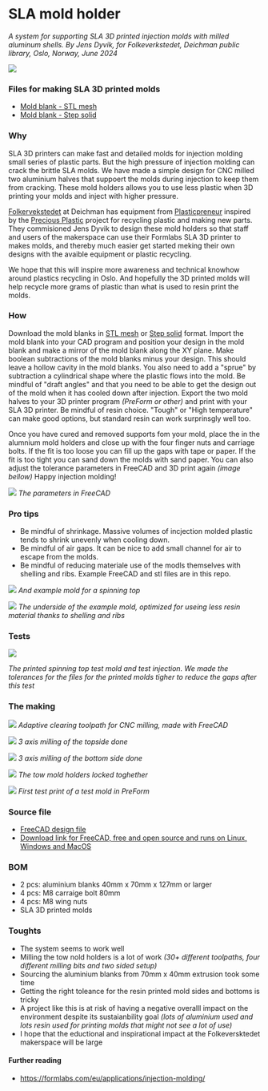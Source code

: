 # SLA mold holder
*A system for supporting SLA 3D printed injection molds with milled aluminum shells. By Jens Dyvik, for Folkeverkstedet, Deichman public library, Oslo, Norway, June 2024*

![](/img/the-two-halves.JPG)

### Files for making SLA 3D printed molds

- [Mold blank - STL mesh](https://github.com/JensDyvik/sla-mold-holder/blob/main/stl-files/sla-mold-holder-mold-blank.stl)
- [Mold blank - Step solid](https://github.com/JensDyvik/sla-mold-holder/blob/main/step-files/sla-mold-holder-mold-blank.step)

### Why

SLA 3D printers can make fast and detailed molds for injection molding small series of plastic parts. But the high pressure of injection molding can crack the brittle SLA molds. We have made a simple design for CNC milled two aluminium halves that suppoert the molds during injection to keep them from cracking. These mold holders allows you to use less plastic when 3D printing your molds and inject with higher pressure.

[Folkervekstedet](https://deichman.no/vi-tilbyr/folkeverkstedet_1e2de21d-0716-40b3-a605-43b17ee48b6e) at Deichman has equipment from [Plasticpreneur](https://plasticpreneur.com/) inspired by the [Precious Plastic](https://www.preciousplastic.com/) project for recycling plastic and making new parts. They commisioned Jens Dyvik to design these mold holders so that staff and users of the makerspace can use their Formlabs SLA 3D printer to makes molds, and thereby much easier get started meking their own designs with the avaible equipment or plastic recycling.

We hope that this will inspire more awareness and technical knowhow around plastics recycling in Oslo. And hopefully the 3D printed molds will help recycle more grams of plastic than what is used to resin print the molds.

### How

Download the mold blanks in [STL mesh](https://github.com/JensDyvik/sla-mold-holder/blob/main/stl-files/sla-mold-holder-mold-blank.stl) or [Step solid](https://github.com/JensDyvik/sla-mold-holder/blob/main/step-files/sla-mold-holder-mold-blank.step) format. Import the mold blank into your CAD program and position your design in the mold blank and make a mirror of the mold blank along the XY plane. Make boolean subtractions of the mold blanks minus your design. This should leave a hollow cavity in the mold blanks. You also need to add a "sprue" by subtraction a cylindrical shape where the plastic flows into the mold. Be mindful of "draft angles" and that you need to be able to get the design out of the mold when it has cooled down after injection. Export the two mold halves to your 3D printer program *(PreForm or other)* and print with your SLA 3D printer. Be mindful of resin choice. "Tough" or "High temperature" can make good options, but standard resin can work surprinsgly well too.

Once you have cured and removed supports fom your mold, place the in the alumnium mold holders and close up with the four finger nuts and carriage bolts. If the fit is too loose you can fill up the gaps with tape or paper. If the fit is too tight you can sand down the molds with sand paper. You can also adjust the tolerance parameters in FreeCAD and 3D print again *(image bellow)* Happy injection molding!

![](/img/freecad-design-with-parameters.JPG)
*The parameters in FreeCAD*

### Pro tips

- Be mindful of shrinkage. Massive volumes of incjection molded plastic tends to shrink unevenly when cooling down.
- Be mindful of air gaps. It can be nice to add small channel for air to escape from the molds.
- Be mindful of reducing materiale use of the modls themselves with shelling and ribs. Example FreeCAD and stl files are in this repo.

![](/img/spinning-top-and-test-mold.JPG)
*And example mold for a spinning top*

![](/img/material-use-optimization-example.JPG)
*The underside of the example mold, optimized for useing less resin material thanks to shelling and ribs*

### Tests

![](/img/test-mold.jpg)

*The printed spinning top test mold and test injection. We made the tolerances for the files for the printed molds tigher to reduce the gaps after this test*

### The making

![](/img/adpative-clearing-toolpaths-in-freecad.JPG)
*Adaptive clearing toolpath for CNC milling, made with FreeCAD*

![](/img/milling-top.JPG)
*3 axis milling of the topside done*

![](/img/milling-bottom.JPG)
*3 axis milling of the bottom side done*

![](/img/closed-with-carriage-bolts-and-wing-nuts.jpg)
*The tow mold holders locked toghether*

![](/img/printing-with-preform.JPG)
*First test print of a test mold in PreForm*


### Source file

- [FreeCAD design file](https://github.com/JensDyvik/sla-mold-holder/blob/main/freecad-source-files/sla-mold-holder.FCStd)
- [Download link for FreeCAD, free and open source and runs on Linux, Windows and MacOS](https://www.freecad.org/)

### BOM

- 2 pcs: aluminium blanks 40mm x 70mm x 127mm or larger
- 4 pcs: M8 carraige bolt 80mm
- 4 pcs: M8 wing nuts
- SLA 3D printed molds

### Toughts

- The system seems to work well
- Milling the tow nold holders is a lot of work *(30+ different toolpaths, four different milling bits and two sided setup)*
- Sourcing the aluminium blanks from 70mm x 40mm extrusion took some time
- Getting the right toleance for the resin printed mold sides and bottoms is tricky
- A project like this is at risk of having a negative overalll impact on the environment despite its sustaianbility goal *(lots of aluminium used and lots resin used for printing molds that might not see a lot of use)*
- I hope that the eductional and inspirational impact at the Folkeversktedet makerspace will be large

#### Further reading

- https://formlabs.com/eu/applications/injection-molding/

